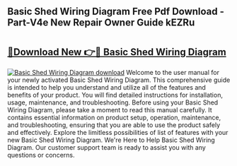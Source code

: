 ## Basic Shed Wiring Diagram Free Pdf Download - Part-V4e New Repair Owner Guide kEZRu

# <h2><a href="http://dfme8bv.blite.top/?on=Basic+Shed+Wiring+Diagram">🔗Download New 👉🔴 Basic Shed Wiring Diagram</a></h2>

[![Basic Shed Wiring Diagram download](https://i.imgur.com/lujVjoI.png)](http://dfme8bv.blite.top/?on=Basic+Shed+Wiring+Diagram)
Welcome to the user manual for your newly activated Basic Shed Wiring Diagram. This comprehensive guide is intended to help you understand and utilize all of the features and benefits of your product. You will find detailed instructions for installation, usage, maintenance, and troubleshooting. Before using your Basic Shed Wiring Diagram, please take a moment to read this manual carefully. It contains essential information on product setup, operation, maintenance, and troubleshooting, ensuring that you are able to use the product safely and effectively. Explore the limitless possibilities of list of features with your new Basic Shed Wiring Diagram. We're Here to Help Basic Shed Wiring Diagram. Our customer support team is ready to assist you with any questions or concerns.
